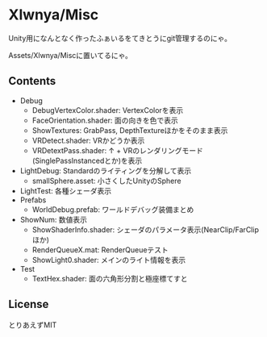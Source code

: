 # Xlwnya/Misc

Unity用になんとなく作ったふぁいるをてきとうにgit管理するのにゃ。

Assets/Xlwnya/Miscに置いてるにゃ。

## Contents
* Debug
  * DebugVertexColor.shader: VertexColorを表示
  * FaceOrientation.shader: 面の向きを色で表示
  * ShowTextures: GrabPass, DepthTextureほかをそのまま表示
  * VRDetect.shader: VRかどうか表示
  * VRDetextPass.shader: ↑ + VRのレンダリングモード(SinglePassInstancedとか)を表示
* LightDebug: Standardのライティングを分解して表示
  * smallSphere.asset: 小さくしたUnityのSphere
* LightTest: 各種シェーダ表示
* Prefabs
  * WorldDebug.prefab: ワールドデバッグ装備まとめ
* ShowNum: 数値表示
  * ShowShaderInfo.shader: シェーダのパラメータ表示(NearClip/FarClipほか)
  * RenderQueueX.mat: RenderQueueテスト
  * ShowLight0.shader: メインのライト情報を表示
* Test
  * TextHex.shader: 面の六角形分割と極座標てすと

## License
とりあえずMIT
